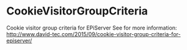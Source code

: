 # CookieVisitorGroupCriteria
Cookie visitor group criteria for EPiServer
See for more information: http://www.david-tec.com/2015/09/cookie-visitor-group-criteria-for-episerver/

